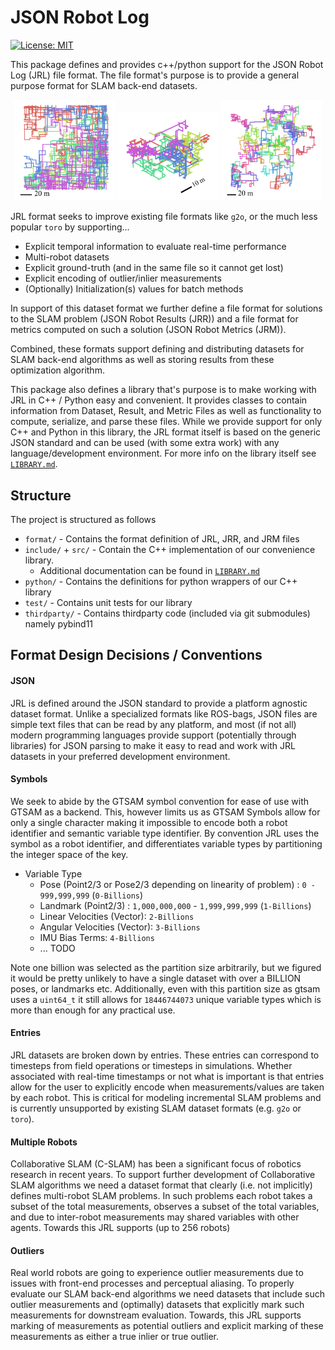 # JSON Robot Log
 [![License: MIT](https://img.shields.io/badge/License-MIT-yellow.svg)](https://opensource.org/licenses/MIT)  

This package defines and provides c++/python support for the JSON Robot Log (JRL) file format. The file format's purpose is to provide a general purpose format for SLAM back-end datasets.

<p align="center">
<img src="media/ex_dataset_5000_poses.png"
    alt="Example JRL 2D Bearing & Range Dataset." 
    width="32%"/>
<img src="media/ex_dataset_3d_pgo.png"
    alt="Example JRL 3D PGO Dataset." 
    width="32%"/>
<img src="media/ex_dataset_25_robots.png"
    alt="Example JRL Dataset with 25 Robots." 
    width="32%"/>
</p>

JRL format seeks to improve existing file formats like `g2o`, or the much less popular `toro` by supporting...
- Explicit temporal information to evaluate real-time performance
- Multi-robot datasets
- Explicit ground-truth (and in the same file so it cannot get lost)
- Explicit encoding of outlier/inlier measurements
- (Optionally) Initialization(s) values for batch methods

In support of this dataset format we further define a file format for solutions to the SLAM problem (JSON Robot Results (JRR)) and a file format for metrics computed on such a solution (JSON Robot Metrics (JRM)).

Combined, these formats support defining and distributing datasets for SLAM back-end algorithms as well as storing results from these optimization algorithm.  

This package also defines a library that's purpose is to make working with JRL in C++ / Python easy and convenient. It provides classes to contain information from Dataset, Result, and Metric Files as well as functionality to compute, serialize, and parse these files. While we provide support for only C++ and Python in this library, the JRL format itself is based on the generic JSON standard and can be used (with some extra work) with any language/development environment. For more info on the library itself see [`LIBRARY.md`](LIBRARY.md).

## Structure
The project is structured as follows
* `format/` - Contains the format definition of JRL, JRR, and JRM files
* `include/` + `src/` - Contain the C++ implementation of our convenience library. 
    * Additional documentation can be found in [`LIBRARY.md`](LIBRARY.md)
* `python/` - Contains the definitions for python wrappers of our C++ library
* `test/` - Contains unit tests for our library
* `thirdparty/` - Contains thirdparty code (included via git submodules) namely pybind11

## Format Design Decisions / Conventions

#### JSON
JRL is defined around the JSON standard to provide a platform agnostic dataset format. Unlike a specialized formats like ROS-bags, JSON files are simple text files that can be read by any platform, and most (if not all) modern programming languages provide support (potentially through libraries) for JSON parsing to make it easy to read and work with JRL datasets in your preferred development environment.

#### Symbols
We seek to abide by the GTSAM symbol convention for ease of use with GTSAM as a backend. This, however limits us as GTSAM Symbols allow for only a single character making it impossible to encode both a robot identifier and semantic variable type identifier. By convention JRL uses the symbol as a robot identifier, and differentiates variable types by partitioning the integer space of the key.

* Variable Type
    * Pose (Point2/3 or Pose2/3 depending on linearity of problem) : `0 - 999,999,999` (`0-Billions`)
    * Landmark (Point2/3) : `1,000,000,000` - `1,999,999,999` (`1-Billions`)
    * Linear Velocities (Vector): `2-Billions`
    * Angular Velocities (Vector): `3-Billions`
    * IMU Bias Terms: `4-Billions`
    * ... TODO

Note one billion was selected as the partition size arbitrarily, but we figured it would be pretty unlikely to have a single dataset with over a BILLION poses, or landmarks etc. Additionally, even with this partition size as gtsam uses a `uint64_t` it still allows for `18446744073` unique variable types which is more than enough for any practical use. 

#### Entries
JRL datasets are broken down by entries. These entries can correspond to timesteps from field operations or timesteps in simulations. Whether associated with real-time timestamps or not what is important is that entries allow for the user to explicitly encode when measurements/values are taken by each robot. This is critical for modeling incremental SLAM problems and is currently unsupported by existing SLAM dataset formats (e.g. `g2o` or `toro`).

#### Multiple Robots
Collaborative SLAM (C-SLAM) has been a significant focus of robotics research in recent years. To support further development of Collaborative SLAM algorithms we need a dataset format that clearly (i.e. not implicitly) defines multi-robot SLAM problems. In such problems each robot takes a subset of the total measurements, observes a subset of the total variables, and due to inter-robot measurements may shared variables with other agents. Towards this JRL supports (up to 256 robots)

#### Outliers
Real world robots are going to experience outlier measurements due to issues with front-end processes and perceptual aliasing. To properly evaluate our SLAM back-end algorithms we need datasets that include such outlier measurements and (optimally) datasets that explicitly mark such measurements for downstream evaluation. Towards, this JRL supports marking of measurements as potential outliers and explicit marking of these measurements as either a true inlier or true outlier.
